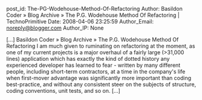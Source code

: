 post_id: The-PG-Wodehouse-Method-Of-Refactoring
Author: Basildon Coder » Blog Archive » The P.G. Wodehouse Method Of Refactoring | TechnoPrimitive
Date: 2008-04-06 23:25:59
Author_Email: noreply@blogger.com
Author_IP: None

[...] Basildon Coder » Blog Archive » The P.G. Wodehouse Method Of Refactoring I am much given to ruminating on refactoring at the moment, as one of my current projects is a major overhaul of a fairly large (>31,000 lines) application which has exactly the kind of dotted history any experienced developer has learned to fear - written by many different people, including short-term contractors, at a time in the company's life when first-mover advantage was significantly more important than coding best-practice, and without any consistent steer on the subjects of structure, coding conventions, unit tests, and so on. [...]
